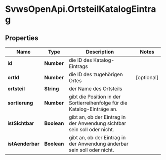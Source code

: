 # SvwsOpenApi.OrtsteilKatalogEintrag

## Properties

Name | Type | Description | Notes
------------ | ------------- | ------------- | -------------
**id** | **Number** | die ID des Katalog-Eintrags | 
**ortId** | **Number** | die ID des zugehörigen Ortes | [optional] 
**ortsteil** | **String** | der Name des Ortsteils | 
**sortierung** | **Number** | gibt die Position in der Sortierreihenfolge für die Katalog-Einträge an. | 
**istSichtbar** | **Boolean** | gibt an, ob der Eintrag in der Anwendung sichtbar sein soll oder nicht. | 
**istAenderbar** | **Boolean** | gibt an, ob der Eintrag in der Anwendung änderbar sein soll oder nicht. | 


